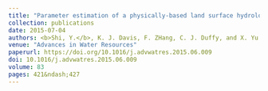 ```yaml
---
title: "Parameter estimation of a physically-based land surface hydrologic model using an ensemble Kalman filter: A multivariate real-data experiment"
collection: publications
date: 2015-07-04
authors: <b>Shi, Y.</b>, K. J. Davis, F. ZHang, C. J. Duffy, and X. Yu
venue: "Advances in Water Resources"
paperurl: https://doi.org/10.1016/j.advwatres.2015.06.009
doi: 10.1016/j.advwatres.2015.06.009
volume: 83
pages: 421&ndash;427
---
```

